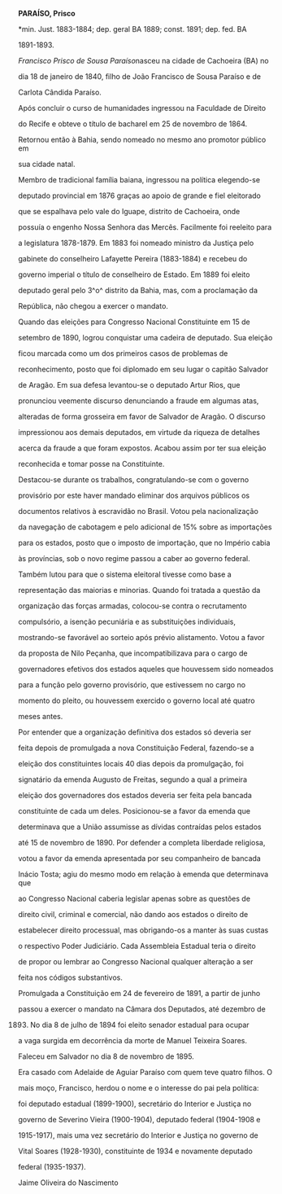 **PARAÍSO, Prisco**



\*min. Just. 1883-1884; dep. geral BA 1889; const. 1891; dep. fed. BA

1891-1893.



*Francisco Prisco de Sousa Paraíso*nasceu na cidade de Cachoeira (BA) no

dia 18 de janeiro de 1840, filho de João Francisco de Sousa Paraíso e de

Carlota Cândida Paraíso.



Após concluir o curso de humanidades ingressou na Faculdade de Direito

do Recife e obteve o título de bacharel em 25 de novembro de 1864.

Retornou então à Bahia, sendo nomeado no mesmo ano promotor público em

sua cidade natal.



Membro de tradicional família baiana, ingressou na política elegendo-se

deputado provincial em 1876 graças ao apoio de grande e fiel eleitorado

que se espalhava pelo vale do Iguape, distrito de Cachoeira, onde

possuía o engenho Nossa Senhora das Mercês. Facilmente foi reeleito para

a legislatura 1878-1879. Em 1883 foi nomeado ministro da Justiça pelo

gabinete do conselheiro Lafayette Pereira (1883-1884) e recebeu do

governo imperial o título de conselheiro de Estado. Em 1889 foi eleito

deputado geral pelo 3^o^ distrito da Bahia, mas, com a proclamação da

República, não chegou a exercer o mandato.



Quando das eleições para Congresso Nacional Constituinte em 15 de

setembro de 1890, logrou conquistar uma cadeira de deputado. Sua eleição

ficou marcada como um dos primeiros casos de problemas de

reconhecimento, posto que foi diplomado em seu lugar o capitão Salvador

de Aragão. Em sua defesa levantou-se o deputado Artur Rios, que

pronunciou veemente discurso denunciando a fraude em algumas atas,

alteradas de forma grosseira em favor de Salvador de Aragão. O discurso

impressionou aos demais deputados, em virtude da riqueza de detalhes

acerca da fraude a que foram expostos. Acabou assim por ter sua eleição

reconhecida e tomar posse na Constituinte.



Destacou-se durante os trabalhos, congratulando-se com o governo

provisório por este haver mandado eliminar dos arquivos públicos os

documentos relativos à escravidão no Brasil. Votou pela nacionalização

da navegação de cabotagem e pelo adicional de 15% sobre as importações

para os estados, posto que o imposto de importação, que no Império cabia

às províncias, sob o novo regime passou a caber ao governo federal.

Também lutou para que o sistema eleitoral tivesse como base a

representação das maiorias e minorias. Quando foi tratada a questão da

organização das forças armadas, colocou-se contra o recrutamento

compulsório, a isenção pecuniária e as substituições individuais,

mostrando-se favorável ao sorteio após prévio alistamento. Votou a favor

da proposta de Nilo Peçanha, que incompatibilizava para o cargo de

governadores efetivos dos estados aqueles que houvessem sido nomeados

para a função pelo governo provisório, que estivessem no cargo no

momento do pleito, ou houvessem exercido o governo local até quatro

meses antes.



Por entender que a organização definitiva dos estados só deveria ser

feita depois de promulgada a nova Constituição Federal, fazendo-se a

eleição dos constituintes locais 40 dias depois da promulgação, foi

signatário da emenda Augusto de Freitas, segundo a qual a primeira

eleição dos governadores dos estados deveria ser feita pela bancada

constituinte de cada um deles. Posicionou-se a favor da emenda que

determinava que a União assumisse as dívidas contraídas pelos estados

até 15 de novembro de 1890. Por defender a completa liberdade religiosa,

votou a favor da emenda apresentada por seu companheiro de bancada

Inácio Tosta; agiu do mesmo modo em relação à emenda que determinava que

ao Congresso Nacional caberia legislar apenas sobre as questões de

direito civil, criminal e comercial, não dando aos estados o direito de

estabelecer direito processual, mas obrigando-os a manter às suas custas

o respectivo Poder Judiciário. Cada Assembleia Estadual teria o direito

de propor ou lembrar ao Congresso Nacional qualquer alteração a ser

feita nos códigos substantivos.



Promulgada a Constituição em 24 de fevereiro de 1891, a partir de junho

passou a exercer o mandato na Câmara dos Deputados, até dezembro de

1893. No dia 8 de julho de 1894 foi eleito senador estadual para ocupar

a vaga surgida em decorrência da morte de Manuel Teixeira Soares.



Faleceu em Salvador no dia 8 de novembro de 1895.



Era casado com Adelaide de Aguiar Paraíso com quem teve quatro filhos. O

mais moço, Francisco, herdou o nome e o interesse do pai pela política:

foi deputado estadual (1899-1900), secretário do Interior e Justiça no

governo de Severino Vieira (1900-1904), deputado federal (1904-1908 e

1915-1917), mais uma vez secretário do Interior e Justiça no governo de

Vital Soares (1928-1930), constituinte de 1934 e novamente deputado

federal (1935-1937).



Jaime Oliveira do Nascimento



